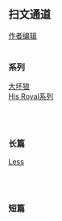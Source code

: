 ## 扫文通道
[作者编辑](https://github.com/Boheme130/Fiction.git.io/edit/gh-pages/index.md)
<br>
<br>

### 系列
[大坏狼](https://boheme130.github.io/BigBadWolf.git.io/) <br/>
[His Royal系列](https://boheme130.github.io/HisRoyaoSeries.git.io/) <br/>



<br/>
<br/>

### 长篇
[Less](https://boheme130.github.io/Less.git.io/)



<br/>
<br/>

### 短篇




